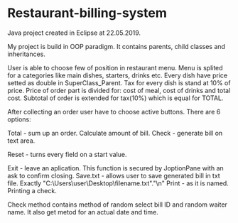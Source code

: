 # Restaurant-billing-system
Java project created in Eclipse at 22.05.2019.

My project is build in OOP paradigm. It contains parents, child classes and inheritances.

User is able to choose few of position in restaurant menu. Menu is splited for a categories like main dishes, starters, drinks etc.
Every dish have price setted as double in SuperClass_Parent.
Tax for every dish is stand at 10% of price.
Price of order part is divided for: cost of meal, cost of drinks and total cost.
Subtotal of order is extended for tax(10%) which is equal for TOTAL.

After collecting an order user have to choose active buttons. There are 6 options:

Total - sum up an order. Calculate amount of bill.
Check - generate bill on text area.

Reset - turns every field on a start value.

Exit - leave an aplication. This function is secured by JoptionPane with an ask to confirm closing.
Save.txt - allows user to save generated bill in txt file. Exactly "C:\\Users\\user\\Desktop\\filename.txt"."\n"
Print - as it is named. Printing a check.

Check method contains method of random select bill ID and random waiter name. It also get metod for an actual date and time.
